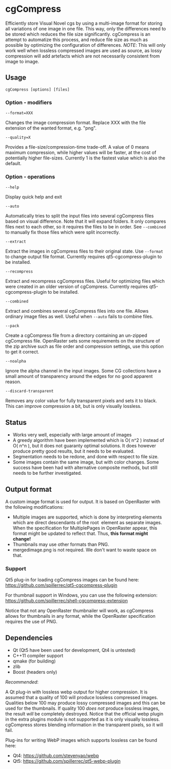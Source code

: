 cgCompress
==========

Efficiently store Visual Novel cgs by using a multi-image format for storing all variations of one image in one file. This way, only the differences need to be stored which reduces the file size significantly.
cgCompress is an attempt to automatize this process, and reduce file size as much as possible by optimizing the configuration of differences.
*NOTE*: This will only work well when lossless compressed images are used as source, as lossy compression will add artefacts which are not necessarily consistent from image to image.

## Usage

    cgCompress [options] [files]

### Option - modifiers

    --format=XXX
Changes the image compression format. Replace XXX with the file extension of the wanted format, e.g. "png".

    --quality=X
Provides a file-size/compression-time trade-off. A value of 0 means maximum compression, while higher values will be faster, at the cost of potentially higher file-sizes. Currently 1 is the fastest value which is also the default.

### Option - operations

    --help
Display quick help and exit

    --auto
Automatically tries to split the input files into several cgCompress files based on visual difference. Note that it will expand folders. It only compares files next to each other, so it requires the files to be in order. See `--combined` to manually fix those files which were split incorrectly.

    --extract
Extract the images in cgCompress files to their original state. Use `--format` to change output file format. Currently requires qt5-cgcompress-plugin to be installed.

    --recompress
Extract and recompress cgCompress files. Useful for optimizing files which were created in an older version of cgCompress. Currently requires qt5-cgcompress-plugin to be installed.

    --combined
Extract and combines several cgCompress files into one file. Allows ordinary image files as well. Useful when `--auto` fails to combine files.

    --pack
Create a cgCompress file from a directory containing an un-zipped cgCompress file. OpenRaster sets some requirements on the structure of the zip archive such as file order and compression settings, use this option to get it correct.

    --noalpha
Ignore the alpha channel in the input images. Some CG collections have a small amount of transparency around the edges for no good apparent reason.

    --discard-transparent
Removes any color value for fully transparent pixels and sets it to black. This can improve compression a bit, but is only visually lossless.

## Status

- Works very well, especially with large amount of images
- A greedy algorithm have been implemented which is O( n^2 ) instead of O( n^n ), but it does not guaranty optimal solutions. It does however produce pretty good results, but it needs to be evaluated.
- Segmentation needs to be redone, and done with respect to file size.
- Some images contain the same image, but with color changes. Some success have been had with alternative composite methods, but still needs to be further investigated.

## Output format

A custom image format is used for output. It is based on OpenRaster with the following modifications:
- Multiple images are supported, which is done by interpreting <stack> elements which are direct descendants of the root <image> element as separate images. When the specification for MultiplePages in OpenRaster appear, this format might be updated to reflect that. Thus, **this format might change!**
- Thumbnails may use other formats than PNG.
- mergedimage.png is not required. We don't want to waste space on that.

### Support

Qt5 plug-in for loading cgCompress images can be found here: https://github.com/spillerrec/qt5-cgcompress-plugin

For thumbnail support in Windows, you can use the following extension: https://github.com/spillerrec/shell-cgcompress-extension

Notice that not any OpenRaster thumbnailer will work, as cgCompress allows for thumbnails in any format, while the OpenRaster specification requires the use of PNG.

## Dependencies

- Qt (Qt5 have been used for development, Qt4 is untested)
- C++11 compiler support
- qmake (for building)
- zlib
- Boost (headers only)

*Recommended*:

A Qt plug-in with lossless webp output for higher compression. It is assumed that a quality of 100 will produce lossless compressed images. Qualities below 100 may produce lossy compressed images and this can be used for the thumbnails. If quality 100 *does not* produce lossless images, the result *will* be completely destroyed.
Notice that the official webp plugin in the extra plugins module is not supported as it is only visually lossless. cgCompress stores blending information in the transparent pixels, so it will fail.

Plug-ins for writing WebP images which supports lossless can be found here:
- Qt4: https://github.com/stevenyao/webp
- Qt5: https://github.com/spillerrec/qt5-webp-plugin

